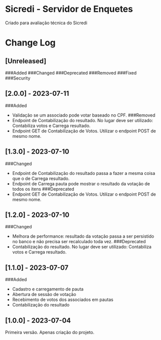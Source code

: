 # Sicredi - Servidor de Enquetes
Criado para avaliação técnica do Sicredi

# Change Log

## [Unreleased]
###Added
###Changed
###Deprecated
###Removed
###Fixed
###Security

## [2.0.0] - 2023-07-11
###Added
- Validação se um associado pode votar baseado no CPF.
###Removed
- Endpoint de Contabilização do resultado. No lugar deve ser utilizado: Contabiliza votos e Carrega resultado.
- Endpoint GET de Contabilização de Votos. Utilizar o endpoint POST de mesmo nome.

## [1.3.0] - 2023-07-10
###Changed
- Endpoint de Contabilização do resultado passa a fazer a mesma coisa que o de Carrega resultado.
- Endpoint de Carrega pauta pode mostrar o resultado da votação de todos os itens
###Deprecated
- Endpoint GET de Contabilização de Votos. Utilizar o endpoint POST de mesmo nome.

## [1.2.0] - 2023-07-10
###Changed
- Melhora de performance: resultado da votação passa a ser persistido no banco e não precisa ser recalculado toda vez.
###Deprecated
- Contabilização do resultado. No lugar deve ser utilizado: Contabiliza votos e Carrega resultado.

## [1.1.0] - 2023-07-07
###Added
- Cadastro e carregamento de pauta
- Abertura de sessão de votação
- Recebimento de votos dos associados em pautas
- Contabilização do resultado

## [1.0.0] - 2023-07-04
Primeira versão. Apenas criação do projeto.
